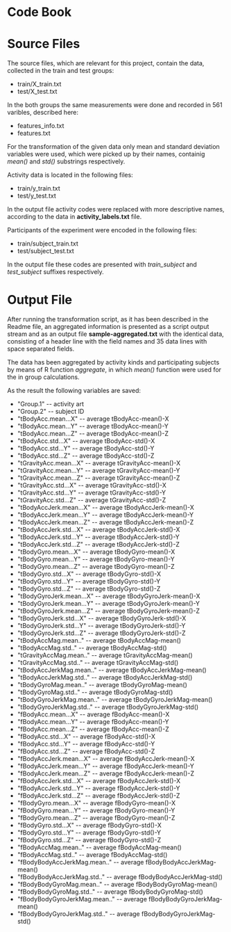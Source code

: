 Code Book
=========

# Source Files

The source files, which are relevant for this project, contain the data, collected in the train and test groups:

* train/X_train.txt
* test/X_test.txt

In the both groups the same measurements were done and recorded in 561 varibles, described here:

* features_info.txt
* features.txt

For the transformation of the given data only mean and standard deviation variables were used, which were picked up by their names, containig *mean()* and *std()* substrings respectively.

Activity data is located in the following files:

* train/y_train.txt
* test/y_test.txt

In the output file activity codes were replaced with more descriptive names, according to the data in **activity_labels.txt** file.

Participants of the experiment were encoded in the following files:

* train/subject_train.txt
* test/subject_test.txt

In the output file these codes are presented with *train_subject* and *test_subject* suffixes respectively.

# Output File

After running the transformation script, as it has been described in the Readme file, an aggregated information is presented as a script output stream and as an output file **sample-aggregated.txt** with the identical data, consisting of a header line with the field names and 35 data lines with space separated fields.

The data has been aggregated by activity kinds and participating subjects by means of R function *aggregate*, in which *mean()* function were used for the in group calculations.

As the result the following variables are saved:

- "Group.1" -- activity art
- "Group.2" -- subject ID
- "tBodyAcc.mean...X" -- average tBodyAcc-mean()-X
- "tBodyAcc.mean...Y" -- average tBodyAcc-mean()-Y
- "tBodyAcc.mean...Z" --  average tBodyAcc-mean()-Z
- "tBodyAcc.std...X" -- average tBodyAcc-std()-X
- "tBodyAcc.std...Y" -- average tBodyAcc-std()-Y
- "tBodyAcc.std...Z" -- average tBodyAcc-std()-Z
- "tGravityAcc.mean...X" -- average tGravityAcc-mean()-X
- "tGravityAcc.mean...Y" -- average tGravityAcc-mean()-Y
- "tGravityAcc.mean...Z" -- average tGravityAcc-mean()-Z
- "tGravityAcc.std...X" -- average tGravityAcc-std()-X
- "tGravityAcc.std...Y"  -- average tGravityAcc-std()-Y
- "tGravityAcc.std...Z"  -- average tGravityAcc-std()-Z
- "tBodyAccJerk.mean...X"  -- average tBodyAccJerk-mean()-X
- "tBodyAccJerk.mean...Y"  -- average tBodyAccJerk-mean()-Y
- "tBodyAccJerk.mean...Z"  -- average tBodyAccJerk-mean()-Z
- "tBodyAccJerk.std...X"  -- average tBodyAccJerk-std()-X
- "tBodyAccJerk.std...Y"  -- average tBodyAccJerk-std()-Y
- "tBodyAccJerk.std...Z"  -- average tBodyAccJerk-std()-Z
- "tBodyGyro.mean...X"  -- average tBodyGyro-mean()-X
- "tBodyGyro.mean...Y"  -- average tBodyGyro-mean()-Y
- "tBodyGyro.mean...Z"  -- average tBodyGyro-mean()-Z
- "tBodyGyro.std...X"  -- average tBodyGyro-std()-X
- "tBodyGyro.std...Y"   -- average tBodyGyro-std()-Y
- "tBodyGyro.std...Z"  -- average tBodyGyro-std()-Z
- "tBodyGyroJerk.mean...X"  -- average tBodyGyroJerk-mean()-X
- "tBodyGyroJerk.mean...Y"  -- average tBodyGyroJerk-mean()-Y
- "tBodyGyroJerk.mean...Z"  -- average tBodyGyroJerk-mean()-Z
- "tBodyGyroJerk.std...X"  -- average tBodyGyroJerk-std()-X
- "tBodyGyroJerk.std...Y"  -- average tBodyGyroJerk-std()-Y
- "tBodyGyroJerk.std...Z"  -- average tBodyGyroJerk-std()-Z
- "tBodyAccMag.mean.."  -- average tBodyAccMag-mean()
- "tBodyAccMag.std.."  -- average tBodyAccMag-std()
- "tGravityAccMag.mean.."  -- average tGravityAccMag-mean()
- "tGravityAccMag.std.."  -- average tGravityAccMag-std()
- "tBodyAccJerkMag.mean.."  -- average tBodyAccJerkMag-mean()
- "tBodyAccJerkMag.std.."  -- average tBodyAccJerkMag-std()
- "tBodyGyroMag.mean.."  -- average tBodyGyroMag-mean()
- "tBodyGyroMag.std.."  -- average tBodyGyroMag-std()
- "tBodyGyroJerkMag.mean.."  -- average tBodyGyroJerkMag-mean()
- "tBodyGyroJerkMag.std.."  -- average tBodyGyroJerkMag-std()
- "fBodyAcc.mean...X"  -- average fBodyAcc-mean()-X
- "fBodyAcc.mean...Y"  -- average fBodyAcc-mean()-Y
- "fBodyAcc.mean...Z"  -- average fBodyAcc-mean()-Z
- "fBodyAcc.std...X"  -- average fBodyAcc-std()-X
- "fBodyAcc.std...Y"  -- average fBodyAcc-std()-Y
- "fBodyAcc.std...Z"  -- average fBodyAcc-std()-Z
- "fBodyAccJerk.mean...X"  -- average fBodyAccJerk-mean()-X
- "fBodyAccJerk.mean...Y"  -- average fBodyAccJerk-mean()-Y
- "fBodyAccJerk.mean...Z"  -- average fBodyAccJerk-mean()-Z
- "fBodyAccJerk.std...X"  -- average fBodyAccJerk-std()-X
- "fBodyAccJerk.std...Y"  -- average fBodyAccJerk-std()-Y
- "fBodyAccJerk.std...Z"  -- average fBodyAccJerk-std()-Z
- "fBodyGyro.mean...X"  -- average fBodyGyro-mean()-X
- "fBodyGyro.mean...Y"  -- average fBodyGyro-mean()-Y
- "fBodyGyro.mean...Z"  -- average fBodyGyro-mean()-Z
- "fBodyGyro.std...X"  -- average fBodyGyro-std()-X
- "fBodyGyro.std...Y"  -- average fBodyGyro-std()-Y
- "fBodyGyro.std...Z"  -- average fBodyGyro-std()-Z
- "fBodyAccMag.mean.."  -- average fBodyAccMag-mean()
- "fBodyAccMag.std.."  -- average fBodyAccMag-std()
- "fBodyBodyAccJerkMag.mean.."  -- average fBodyBodyAccJerkMag-mean()
- "fBodyBodyAccJerkMag.std.."  -- average fBodyBodyAccJerkMag-std()
- "fBodyBodyGyroMag.mean.."  -- average fBodyBodyGyroMag-mean()
- "fBodyBodyGyroMag.std.."  -- average fBodyBodyGyroMag-std()
- "fBodyBodyGyroJerkMag.mean.."  -- average fBodyBodyGyroJerkMag-mean()
- "fBodyBodyGyroJerkMag.std.." -- average fBodyBodyGyroJerkMag-std()

